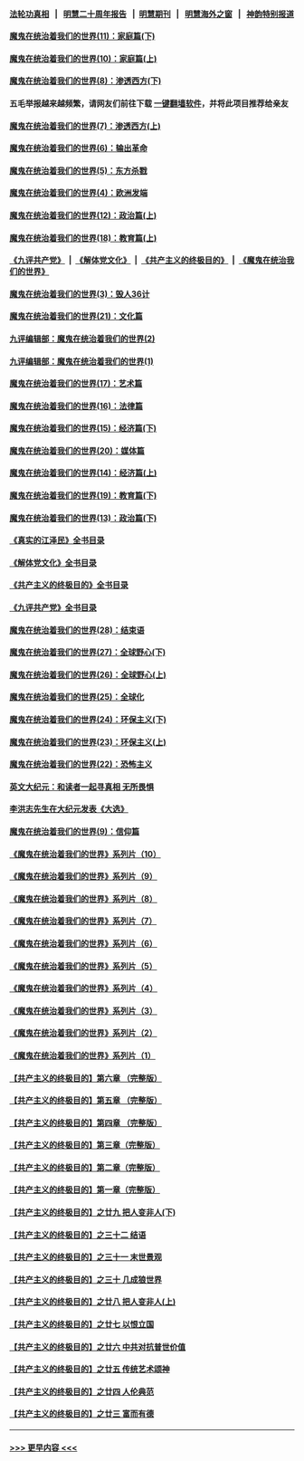 #### [法轮功真相](https://github.com/gfw-breaker/truth/blob/master/README.md?t=0) &nbsp;&nbsp;|&nbsp;&nbsp; [明慧二十周年报告](https://github.com/gfw-breaker/mh-reports/blob/master/README.md?t=0) &nbsp;&nbsp;|&nbsp;&nbsp;[明慧期刊](https://github.com/gfw-breaker/mh-qikan) &nbsp;&nbsp;|&nbsp;&nbsp; [明慧海外之窗](https://github.com/gfw-breaker/mh-news/blob/master/README.md?t=0) &nbsp;&nbsp;|&nbsp;&nbsp; [神韵特别报道](https://github.com/gfw-breaker/mh-news/blob/master/shenyun.md?t=0)
#### [魔鬼在统治着我们的世界(11)：家庭篇(下)](../pages/nsc422/n10440961.md?t=01011843) 
#### [魔鬼在统治着我们的世界(10)：家庭篇(上)](../pages/nsc422/n10435448.md?t=01011843) 
#### [魔鬼在统治着我们的世界(8)：渗透西方(下)](../pages/nsc422/n10429603.md?t=01011843) 
#### 五毛举报越来越频繁，请网友们前往下载 [一键翻墙软件](https://github.com/gfw-breaker/ssr-accounts)，并将此项目推荐给亲友
#### [魔鬼在统治着我们的世界(7)：渗透西方(上)](../pages/nsc422/n10426013.md?t=01011843) 
#### [魔鬼在统治着我们的世界(6)：输出革命](../pages/nsc422/n10421536.md?t=01011843) 
#### [魔鬼在统治着我们的世界(5)：东方杀戮](../pages/nsc422/n10417707.md?t=01011843) 
#### [魔鬼在统治着我们的世界(4)：欧洲发端](../pages/nsc422/n10414890.md?t=01011843) 
#### [魔鬼在统治着我们的世界(12)：政治篇(上)](../pages/nsc422/n10444576.md?t=01011843) 
#### [魔鬼在统治着我们的世界(18)：教育篇(上)](../pages/nsc422/n10526970.md?t=01011843) 
#### [《九评共产党》](https://github.com/begood0513/9ping.md/blob/master/README.md) &nbsp;|&nbsp; [《解体党文化》](../../../../jtdwh.md/blob/master/README.md)  &nbsp;|&nbsp; [《共产主义的终极目的》](../../../../gczydzjmd.md/blob/master/README.md) &nbsp;|&nbsp; [《魔鬼在统治我们的世界》](../../../../mgztzwmdsj.md/blob/master/README.md) 
#### [魔鬼在统治着我们的世界(3)：毁人36计](../pages/nsc422/n10411583.md?t=01011843) 
#### [魔鬼在统治着我们的世界(21)：文化篇](../pages/nsc422/n10597706.md?t=01011843) 
#### [九评编辑部：魔鬼在统治着我们的世界(2)](../pages/nsc422/n10410036.md?t=01011843) 
#### [九评编辑部：魔鬼在统治着我们的世界(1)](../pages/nsc422/n10406825.md?t=01011843) 
#### [魔鬼在统治着我们的世界(17)：艺术篇](../pages/nsc422/n10499093.md?t=01011843) 
#### [魔鬼在统治着我们的世界(16)：法律篇](../pages/nsc422/n10485969.md?t=01011843) 
#### [魔鬼在统治着我们的世界(15)：经济篇(下)](../pages/nsc422/n10469975.md?t=01011843) 
#### [魔鬼在统治着我们的世界(20)：媒体篇](../pages/nsc422/n10586579.md?t=01011843) 
#### [魔鬼在统治着我们的世界(14)：经济篇(上)](../pages/nsc422/n10457370.md?t=01011843) 
#### [魔鬼在统治着我们的世界(19)：教育篇(下)](../pages/nsc422/n10564808.md?t=01011843) 
#### [魔鬼在统治着我们的世界(13)：政治篇(下)](../pages/nsc422/n10448270.md?t=01011843) 
#### [《真实的江泽民》全书目录](../pages/nsc422/n13721399.md?t=01011843) 
#### [《解体党文化》全书目录](../pages/nsc422/n13721157.md?t=01011843) 
#### [《共产主义的终极目的》全书目录](../pages/nsc422/n13721048.md?t=01011843) 
#### [《九评共产党》全书目录](../pages/nsc422/n13708085.md?t=01011843) 
#### [魔鬼在统治着我们的世界(28)：结束语](../pages/nsc422/n10936246.md?t=01011843) 
#### [魔鬼在统治着我们的世界(27)：全球野心(下)](../pages/nsc422/n10928319.md?t=01011843) 
#### [魔鬼在统治着我们的世界(26)：全球野心(上)](../pages/nsc422/n10900318.md?t=01011843) 
#### [魔鬼在统治着我们的世界(25)：全球化](../pages/nsc422/n10788205.md?t=01011843) 
#### [魔鬼在统治着我们的世界(24)：环保主义(下)](../pages/nsc422/n10695307.md?t=01011843) 
#### [魔鬼在统治着我们的世界(23)：环保主义(上)](../pages/nsc422/n10688613.md?t=01011843) 
#### [魔鬼在统治着我们的世界(22)：恐怖主义](../pages/nsc422/n10614727.md?t=01011843) 
#### [英文大纪元：和读者一起寻真相 无所畏惧](../pages/nsc422/n12542027.md?t=01011843) 
#### [李洪志先生在大纪元发表《大选》](../pages/nsc422/n12534746.md?t=01011843) 
#### [魔鬼在统治着我们的世界(9)：信仰篇](../pages/nsc422/n10432159.md?t=01011843) 
#### [《魔鬼在统治着我们的世界》系列片（10）](../pages/nsc422/n12292670.md?t=01011843) 
#### [《魔鬼在统治着我们的世界》系列片（9）](../pages/nsc422/n12290859.md?t=01011843) 
#### [《魔鬼在统治着我们的世界》系列片（8）](../pages/nsc422/n12287445.md?t=01011843) 
#### [《魔鬼在统治着我们的世界》系列片（7）](../pages/nsc422/n12283425.md?t=01011843) 
#### [《魔鬼在统治着我们的世界》系列片（6）](../pages/nsc422/n12282314.md?t=01011843) 
#### [《魔鬼在统治着我们的世界》系列片（5）](../pages/nsc422/n12281419.md?t=01011843) 
#### [《魔鬼在统治着我们的世界》系列片（4）](../pages/nsc422/n12274024.md?t=01011843) 
#### [《魔鬼在统治着我们的世界》系列片（3）](../pages/nsc422/n12271322.md?t=01011843) 
#### [《魔鬼在统治着我们的世界》系列片（2）](../pages/nsc422/n12269049.md?t=01011843) 
#### [《魔鬼在统治着我们的世界》系列片（1）](../pages/nsc422/n12267575.md?t=01011843) 
#### [【共产主义的终极目的】第六章 （完整版）](../pages/nsc422/n11428913.md?t=01011843) 
#### [【共产主义的终极目的】第五章 （完整版）](../pages/nsc422/n11428912.md?t=01011843) 
#### [【共产主义的终极目的】第四章 （完整版）](../pages/nsc422/n11428907.md?t=01011843) 
#### [【共产主义的终极目的】第三章（完整版）](../pages/nsc422/n11428848.md?t=01011843) 
#### [【共产主义的终极目的】第二章（完整版）](../pages/nsc422/n11428831.md?t=01011843) 
#### [【共产主义的终极目的】第一章（完整版）](../pages/nsc422/n11417651.md?t=01011843) 
#### [【共产主义的终极目的】之廿九 把人变非人(下)](../pages/nsc422/n11344140.md?t=01011843) 
#### [【共产主义的终极目的】之三十二 结语](../pages/nsc422/n11360535.md?t=01011843) 
#### [【共产主义的终极目的】之三十一 末世景观](../pages/nsc422/n11351129.md?t=01011843) 
#### [【共产主义的终极目的】之三十 几成狼世界](../pages/nsc422/n11348280.md?t=01011843) 
#### [【共产主义的终极目的】之廿八 把人变非人(上)](../pages/nsc422/n11340492.md?t=01011843) 
#### [【共产主义的终极目的】之廿七 以恨立国](../pages/nsc422/n11336944.md?t=01011843) 
#### [【共产主义的终极目的】之廿六 中共对抗普世价值](../pages/nsc422/n11324785.md?t=01011843) 
#### [【共产主义的终极目的】之廿五 传统艺术颂神](../pages/nsc422/n11296396.md?t=01011843) 
#### [【共产主义的终极目的】之廿四 人伦典范](../pages/nsc422/n11296397.md?t=01011843) 
#### [【共产主义的终极目的】之廿三 富而有德](../pages/nsc422/n11283598.md?t=01011843) 

----
#### [ >>> 更早内容 <<< ](../indexes/nsc422-earlier.md)
